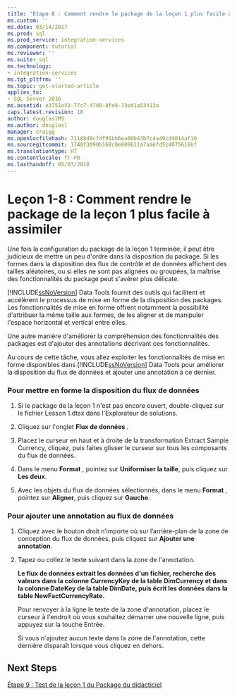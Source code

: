 ```yaml
---
title: 'Étape 8 : Comment rendre le package de la leçon 1 plus facile à assimiler | Microsoft Docs'
ms.custom: ''
ms.date: 03/14/2017
ms.prod: sql
ms.prod_service: integration-services
ms.component: tutorial
ms.reviewer: ''
ms.suite: sql
ms.technology:
- integration-services
ms.tgt_pltfrm: ''
ms.topic: get-started-article
applies_to:
- SQL Server 2016
ms.assetid: e3751e53-77c7-47d0-8fe8-73ed1a53413a
caps.latest.revision: 18
author: douglaslMS
ms.author: douglasl
manager: craigg
ms.openlocfilehash: 71188d8cfdf91bb6ea00b43b7c4a49cd4014af10
ms.sourcegitcommit: 1740f3090b168c0e809611a7aa6fd514075616bf
ms.translationtype: HT
ms.contentlocale: fr-FR
ms.lasthandoff: 05/03/2018
---
```

# <a name="lesson-1-8---making-the-lesson-1-package-easier-to-understand"></a>Leçon 1-8 : Comment rendre le package de la leçon 1 plus facile à assimiler
Une fois la configuration du package de la leçon 1 terminée; il peut être judicieux de mettre un peu d'ordre dans la disposition du package. Si les formes dans la disposition des flux de contrôle et de données affichent des tailles aléatoires, ou si elles ne sont pas alignées ou groupées, la maîtrise des fonctionnalités du package peut s'avérer plus délicate.  
  
[!INCLUDE[ssNoVersion](../includes/ssnoversion-md.md)] Data Tools fournit des outils qui facilitent et accélèrent le processus de mise en forme de la disposition des packages. Les fonctionnalités de mise en forme offrent notamment la possibilité d'attribuer la même taille aux formes, de les aligner et de manipuler l'espace horizontal et vertical entre elles.  
  
Une autre manière d'améliorer la compréhension des fonctionnalités des packages est d'ajouter des annotations décrivant ces fonctionnalités.  
  
Au cours de cette tâche, vous allez exploiter les fonctionnalités de mise en forme disponibles dans [!INCLUDE[ssNoVersion](../includes/ssnoversion-md.md)] Data Tools pour améliorer la disposition du flux de données et ajouter une annotation à ce dernier.  
  
### <a name="to-format-the-layout-of-the-data-flow"></a>Pour mettre en forme la disposition du flux de données  
  
1.  Si le package de la leçon 1 n'est pas encore ouvert, double-cliquez sur le fichier Lesson 1.dtsx dans l'Explorateur de solutions.  
  
2.  Cliquez sur l'onglet **Flux de données** .  
  
3.  Placez le curseur en haut et à droite de la transformation Extract Sample Currency, cliquez, puis faites glisser le curseur sur tous les composants du flux de données.  
  
4.  Dans le menu **Format** , pointez sur **Uniformiser la taille**, puis cliquez sur **Les deux**.  
  
5.  Avec les objets du flux de données sélectionnés, dans le menu **Format** , pointez sur **Aligner**, puis cliquez sur **Gauche**.  
  
### <a name="to-add-an-annotation-to-the-data-flow"></a>Pour ajouter une annotation au flux de données  
  
1.  Cliquez avec le bouton droit n’importe où sur l’arrière-plan de la zone de conception du flux de données, puis cliquez sur **Ajouter une annotation**.  
  
2.  Tapez ou collez le texte suivant dans la zone de l'annotation.  
  
    **Le flux de données extrait les données d'un fichier, recherche des valeurs dans la colonne CurrencyKey de la table DimCurrency et dans la colonne DateKey de la table DimDate, puis écrit les données dans la table NewFactCurrencyRate.**  
  
    Pour renvoyer à la ligne le texte de la zone d'annotation, placez le curseur à l'endroit où vous souhaitez démarrer une nouvelle ligne, puis appuyez sur la touche Entrée.  
  
    Si vous n'ajoutez aucun texte dans la zone de l'annotation, cette dernière disparaît lorsque vous cliquez en dehors.  
  
## <a name="next-steps"></a>Next Steps  
[Étape 9 : Test de la leçon 1 du Package du didacticiel](../integration-services/lesson-1-9-testing-the-lesson-1-tutorial-package.md)  
  
  
  
